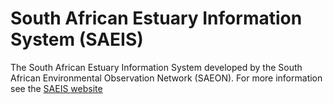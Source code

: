 # South African Estuary Information System (SAEIS)
The South African Estuary Information System developed by the South African Environmental Observation Network (SAEON). 
For more information see the [SAEIS website](http://saeis.saeon.ac.za)